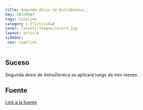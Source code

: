 ```yaml
---
title: Segunda dosis de AstraZeneca...
key: 20220407
tags: timeline
category : Efictividad
cover: /assets/images/cover3.jpg
layout: article
sidebar:
 nav: timeline
---
```


## Suceso

Segunda dosis de AstraZeneca se aplicará luego de tres meses.

## Fuente
[Link a la fuente](https://www.larepublica.co/economia/minsalud-indico-que-la-segunda-dosis-de-astrazeneca-se-aplicara-luego-de-tres-meses-3149808)